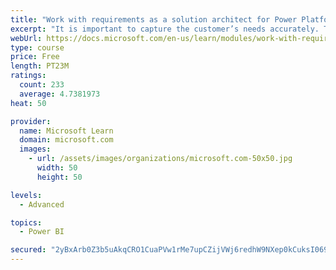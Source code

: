 ```yaml
---
title: "Work with requirements as a solution architect for Power Platform and Dynamics 365"
excerpt: "It is important to capture the customer’s needs accurately. This module explains how to capture requirements and identify functional and non-functional items."
webUrl: https://docs.microsoft.com/en-us/learn/modules/work-with-requirements/
type: course
price: Free
length: PT23M
ratings:
  count: 233
  average: 4.7381973
heat: 50

provider:
  name: Microsoft Learn
  domain: microsoft.com
  images:
    - url: /assets/images/organizations/microsoft.com-50x50.jpg
      width: 50
      height: 50

levels:
  - Advanced

topics:
  - Power BI

secured: "2yBxArb0Z3b5uAkqCRO1CuaPVw1rMe7upCZijVWj6redhW9NXep0kCuksI069W+kR8o2PR7QDN3Ylv2bzEWvq5A+Jlg64eVEVnzJXsV88SMyTHHcfLr/Sbj0iwxJ28IRCdbkGGX3hNzg5nZqkju+gycGTeLBVUKZri7onn1oYDZ+nuqVbLxCSLHTf2/hdZWa/iVxAxdIaENt5LLQ75fYytvIuef20k7vnTdMAWkBrPTFqcHEOM8Z/yRt0Wj5+JK5eYZxL2vCQXeD6lXAz0q68/BSU7fdKMcs59J7V6IYEDeHhoieIKc7UN0sCtyNufWQZoQQYp2Hqb2twp39l8LGr6wlyPOilWVcMWryOvTvsARXMsoE0jnWiZSRHXuDbEMVoTnkXtqyAlFNhT6vHxPByg==;0CjZ7HZhAlrBG3pV98YD9g=="
---
```


